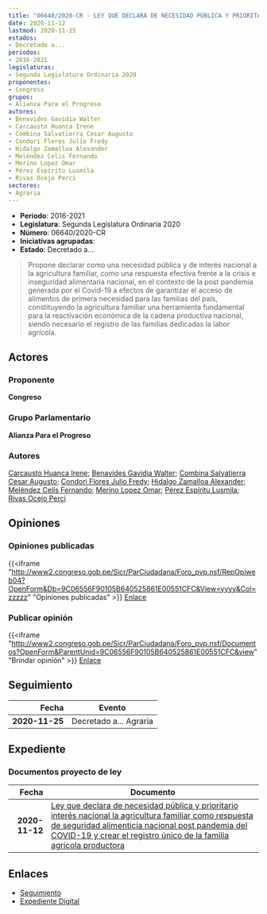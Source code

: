 ```yaml
---
title: "06640/2020-CR - LEY QUE DECLARA DE NECESIDAD PÚBLICA Y PRIORITARIO INTERÉS NACIONAL LA AGRICULTURA FAMILIAR COMO RESPUESTA DE SEGURIDAD ALIMENTARIA NACIONAL POST PANDEMIA DEL COVID-19 Y CREA EL REGISTRO ÚNICO DE FAMILIAS AGRÍCOLAS PRODUCTORAS"
date: 2020-11-12
lastmod: 2020-11-25
estados:
- Decretado a...
periodos:
- 2016-2021
legislaturas:
- Segunda Legislatura Ordinaria 2020
proponentes:
- Congreso
grupos:
- Alianza Para el Progreso
autores:
- Benavides Gavidia Walter
- Carcausto Huanca Irene
- Combina Salvatierra Cesar Augusto
- Condori Flores Julio Fredy
- Hidalgo Zamalloa Alexander
- Meléndez Celis Fernando
- Merino Lopez Omar
- Pérez Espíritu Lusmila
- Rivas Ocejo Perci
sectores:
- Agraria
---
```

- **Periodo**: 2016-2021
- **Legislatura**: Segunda Legislatura Ordinaria 2020
- **Número**: 06640/2020-CR
- **Iniciativas agrupadas**: 
- **Estado**: Decretado a...

> Propone declarar como una necesidad pública y de interés nacional a la agricultura familiar, como una respuesta efectiva frente a la crisis e inseguridad alimentaria nacional, en el contexto de la post pandemia generada por el Covid-19 a efectos de garantizar el acceso de alimentos de primera necesidad para las familias del país, constituyendo la agricultura familiar una herramienta fundamental para la reactivación económica de la cadena productiva nacional, siendo necesario el registro de las familias dedicadas la labor agrícola.


## Actores

### Proponente

**Congreso**

### Grupo Parlamentario

**Alianza Para el Progreso**

### Autores

[Carcausto Huanca Irene](mailto:mailto:icarcausto@congreso.gob.pe); [Benavides Gavidia Walter](mailto:mailto:wbenavides@congreso.gob.pe); [Combina Salvatierra Cesar Augusto](mailto:mailto:ccombina@congreso.gob.pe); [Condori Flores Julio Fredy](mailto:mailto:jcondori@congreso.gob.pe); [Hidalgo Zamalloa Alexander](mailto:mailto:ahidalgo@congreso.gob.pe); [Meléndez Celis Fernando](mailto:mailto:fmelendez@congreso.gob.pe); [Merino Lopez Omar](mailto:mailto:omerino@congreso.gob.pe); [Pérez Espíritu Lusmila](mailto:mailto:lperez@congreso.gob.pe); [Rivas Ocejo Perci](mailto:mailto:privas@congreso.gob.pe)

## Opiniones

### Opiniones publicadas

{{<iframe "http://www2.congreso.gob.pe/Sicr/ParCiudadana/Foro_pvp.nsf/RepOpiweb04?OpenForm&Db=9C06556F90105B640525861E00551CFC&View=yyyy&Col=zzzzz" "Opiniones publicadas" >}}
[Enlace](http://www2.congreso.gob.pe/Sicr/ParCiudadana/Foro_pvp.nsf/RepOpiweb04?OpenForm&Db=9C06556F90105B640525861E00551CFC&View=yyyy&Col=zzzzz)

### Publicar opinión

{{<iframe "http://www2.congreso.gob.pe/Sicr/ParCiudadana/Foro_pvp.nsf/Documentos?OpenForm&ParentUnid=9C06556F90105B640525861E00551CFC&view" "Brindar opinión" >}}
[Enlace](http://www2.congreso.gob.pe/Sicr/ParCiudadana/Foro_pvp.nsf/Documentos?OpenForm&ParentUnid=9C06556F90105B640525861E00551CFC&view)


## Seguimiento

| Fecha | Evento |
|------:|--------|
| **2020-11-25** | Decretado a... Agraria |

## Expediente

### Documentos proyecto de ley

| Fecha | Documento |
|------:|-----------|
| **2020-11-12** | [Ley que declara de necesidad pública y prioritario interés nacional la agricultura familiar como respuesta de seguridad alimenticia nacional post pandemia del COVID-19 y crear el registro único de la familia agrícola productora](https://leyes.congreso.gob.pe/Documentos/2016_2021/Proyectos_de_Ley_y_de_Resoluciones_Legislativas/PL0664020201112.pdf) |

## Enlaces

- [Seguimiento](http://www2.congreso.gob.pe/Sicr/TraDocEstProc/CLProLey2016.nsf/f7fff46988ca05b1052578e100829cc7/a51a1f835411dbed0525861e005aad4e?OpenDocument)
- [Expediente Digital](http://www2.congreso.gob.pe/Sicr/TraDocEstProc/Expvirt_2011.nsf/visbusqptramdoc1621/06640?opendocument)

